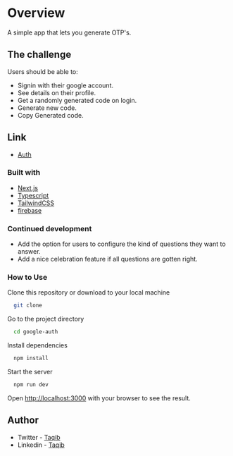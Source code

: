 # Overview

A simple app that lets you generate OTP's.

## The challenge

Users should be able to:

- Signin with their google account.
- See details on their profile.
- Get a randomly generated code on login.
- Generate new code.
- Copy Generated code.

## Link

- [Auth](https://google-auth-psi.vercel.app/)

### Built with

- [Next.js](https://nextjs.org/docs)
- [Typescript](https://typescriplang.org)
- [TailwindCSS](https://tailwindcss.com/docs)
- [firebase](https://firebase.google.com/docs)

### Continued development

- Add the option for users to configure the kind of questions they want to answer.
- Add a nice celebration feature if all questions are gotten right.

### How to Use

Clone this repository or download to your local machine

```bash
  git clone
```

Go to the project directory

```bash
  cd google-auth
```

Install dependencies

```bash
  npm install
```

Start the server

```bash
  npm run dev
```

Open [http://localhost:3000](http://localhost:3000) with your browser to see the result.

## Author

- Twitter - [Taqib](https://twitter.com/_Mihaq)
- Linkedin - [Taqib](https://www.linkedin.com/in/taqib-ibrahim)

